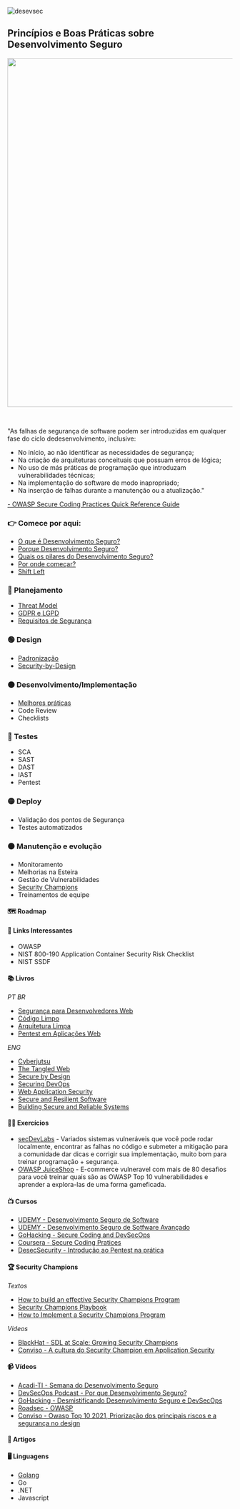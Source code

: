 ![desevsec](https://user-images.githubusercontent.com/37185061/175793495-359760d6-6e65-4d74-a765-797030b4d36d.png)

## Princípios e Boas Práticas sobre Desenvolvimento Seguro

<p align="center">  
<img src="https://res.cloudinary.com/hy4kyit2a/f_auto,fl_lossy,q_70/learn/modules/application-security-planning/protect-applications-with-a-secure-development-lifecycle/images/e5e5b7bb90e48733c284c5055cf9bf39_ck-4-iu-960-a-000-j-12-b-14-dzue-69-x.png" width="782"/>

</p>

<br />

 "As   falhas   de   segurança   de   software   podem   ser   introduzidas   em   qualquer   fase   do   ciclo   dedesenvolvimento, inclusive:
 
- No início, ao não identificar as necessidades de segurança;
- Na criação de arquiteturas conceituais que possuam erros de lógica;
- No uso de más práticas de programação que introduzam vulnerabilidades técnicas;
- Na implementação do software de modo inapropriado;
- Na inserção de falhas durante a manutenção ou a atualização."
  
[- OWASP Secure Coding Practices  Quick Reference Guide](https://owasp.org/www-project-secure-coding-practices-quick-reference-guide/migrated_content)
<br />

### :point_right:	Comece por aqui: 

- [O que é Desenvolvimento Seguro?](https://github.com/wh0isdxk/DesenvolvimentoSeguro/blob/main/Conceitos/Fundamentos.md#o-que-%C3%A9-desenvolvimento-seguro)
- [Porque Desenvolvimento Seguro?](https://github.com/wh0isdxk/DesenvolvimentoSeguro/blob/main/Conceitos/Fundamentos.md#porque-desenvolvimento-seguro)
- [Quais os pilares do Desenvolvimento Seguro?](https://github.com/wh0isdxk/DesenvolvimentoSeguro/blob/main/Conceitos/Fundamentos.md#quais-os-pilares-do-desenvolvimento-seguro)
- [Por onde começar?](https://github.com/wh0isdxk/DesenvolvimentoSeguro/blob/main/Conceitos/Fundamentos.md#por-onde-come%C3%A7ar)
- [Shift Left](https://github.com/wh0isdxk/DesenvolvimentoSeguro/blob/main/Conceitos/Fundamentos.md#shift-left)


### :large_blue_circle:  Planejamento

- [Threat Model](https://github.com/wh0isdxk/DesenvolvimentoSeguro/blob/main/1-Planejamento.md#threat-model)
- [GDPR e LGPD](https://github.com/wh0isdxk/DesenvolvimentoSeguro/blob/main/1-Planejamento.md#gdpr-e-lgpd)
- [Requisitos de Segurança](https://github.com/wh0isdxk/DesenvolvimentoSeguro/blob/main/1-Planejamento.md#requisitos-de-seguran%C3%A7a)
 
### :green_circle:  Design

- [Padronização](https://github.com/wh0isdxk/DesenvolvimentoSeguro/blob/main/1-Planejamento.md#padroniza%C3%A7%C3%A3o)
- [Security-by-Design](https://github.com/wh0isdxk/Security-by-Design)
   
### :orange_circle: Desenvolvimento/Implementação

- [Melhores práticas](https://github.com/wh0isdxk/DesenvolvimentoSeguro/blob/main/3-Desenvolvimento.md#desenvolvimento)
- Code Review 
- Checklists 
  
### :red_circle:  Testes

- SCA
- SAST
- DAST
- IAST
- Pentest 
  
### :yellow_circle:  Deploy

- Validação dos pontos de Segurança 
- Testes automatizados
  
### :black_circle:  Manutenção e evolução

- Monitoramento 
- Melhorias na Esteira 
- Gestão de Vulnerabilidades 
- [Security Champions](https://github.com/wh0isdxk/DesenvolvimentoSeguro/blob/main/SecurityChampions.md#security-champions)
- Treinamentos de equipe 

#### :world_map:	 Roadmap 

#### :link:	Links Interessantes 
- OWASP
- NIST 800-190 Application Container Security Risk Checklist
- NIST SSDF

#### :books:	Livros 
*PT BR*
- [Segurança para Desenvolvedores Web](https://www.amazon.com.br/Seguran%C3%A7a-Para-Desenvolvedores-Web-JavaScript/dp/8575224840/ref=sr_1_21?keywords=web+security&qid=1636284781&sprefix=web+se%2Caps%2C208&sr=8-21&ufe=app_do%3Aamzn1.fos.6d798eae-cadf-45de-946a-f477d47705b9)
- [Código Limpo](https://www.amazon.com.br/C%C3%B3digo-limpo-Robert-C-Martin/dp/8576082675/ref=sr_1_1?__mk_pt_BR=%C3%85M%C3%85%C5%BD%C3%95%C3%91&crid=1ETDZUTWLKJX7&keywords=codigo+limpo&qid=1636284943&sprefix=codigo+limpo+%2Caps%2C193&sr=8-1&ufe=app_do%3Aamzn1.fos.6d798eae-cadf-45de-946a-f477d47705b9)
- [Arquitetura Limpa](https://www.amazon.com.br/Arquitetura-Limpa-Artes%C3%A3o-Estrutura-Software/dp/8550804606/ref=sr_1_2?__mk_pt_BR=%C3%85M%C3%85%C5%BD%C3%95%C3%91&crid=1ETDZUTWLKJX7&keywords=codigo+limpo&qid=1636284980&sprefix=codigo+limpo+%2Caps%2C193&sr=8-2&ufe=app_do%3Aamzn1.fos.6d798eae-cadf-45de-946a-f477d47705b9)
- [Pentest em Aplicações Web](https://novatec.com.br/livros/pentest-em-aplicacoes-web/)

*ENG*
- [Cyberjutsu](https://www.amazon.com.br/Cyberjutsu-Cybersecurity-Modern-Ben-McCarty/dp/1718500548/ref=sr_1_32?__mk_pt_BR=%C3%85M%C3%85%C5%BD%C3%95%C3%91&crid=1ZEPHUNAH4N34&keywords=no+press+starch&qid=1636285019&sprefix=no+press+starch%2Caps%2C193&sr=8-32&ufe=app_do%3Aamzn1.fos.6a09f7ec-d911-4889-ad70-de8dd83c8a74)
- [The Tangled Web](https://www.amazon.com.br/Tangled-Web-Securing-Modern-Applications/dp/1593273886/ref=sr_1_17?keywords=web+security&qid=1636284781&sprefix=web+se%2Caps%2C208&sr=8-17&ufe=app_do%3Aamzn1.fos.4bddec23-2dcf-4403-8597-e1a02442043d)
- [Secure by Design](https://www.amazon.com.br/Secure-Design_p1-Dan-Bergh-Johnsson/dp/1617294357/ref=sr_1_3?keywords=secure+code&qid=1636284633&sprefix=secure+%2Caps%2C233&sr=8-3&ufe=app_do%3Aamzn1.fos.e05b01e0-91a7-477e-a514-15a32325a6d6)
- [Securing DevOps](https://www.amazon.com.br/Securing-DevOps-Safe-services-Julien-Vehent/dp/1617294136/ref=sr_1_32?keywords=secure+code&qid=1636284684&sprefix=secure+%2Caps%2C233&sr=8-32&ufe=app_do%3Aamzn1.fos.e05b01e0-91a7-477e-a514-15a32325a6d6)
- [Web Application Security](https://www.amazon.com.br/Web-Application-Security-Andrew-Hoffman/dp/1492053112/ref=sr_1_3?keywords=web+security&qid=1636284754&sprefix=web+se%2Caps%2C208&sr=8-3&ufe=app_do%3Aamzn1.fos.4bddec23-2dcf-4403-8597-e1a02442043d)
- [Secure and Resilient Software](https://www.amazon.com.br/Secure-Resilient-Software-Requirements-Testing/dp/0367382148/ref=sr_1_1?__mk_pt_BR=%C3%85M%C3%85%C5%BD%C3%95%C3%91&crid=14T7YC86JN6CC&keywords=Secure+and+Resilient+Software&qid=1636285468&sprefix=secure+and+resilient+software+%2Caps%2C382&sr=8-1&ufe=app_do%3Aamzn1.fos.25548f35-0de7-44b3-b28e-0f56f3f96147)
- [Building Secure and Reliable Systems](https://www.amazon.com.br/s?k=no+press+starch&__mk_pt_BR=%C3%85M%C3%85%C5%BD%C3%95%C3%91&crid=1ZEPHUNAH4N34&sprefix=no+press+starch%2Caps%2C193&ref=nb_sb_noss)

#### :teacher:	Exercícios
- [secDevLabs](https://github.com/globocom/secDevLabs/) - Variados sistemas vulneráveis que você pode rodar localmente, encontrar as falhas no código e submeter a mitigação para a comunidade dar dicas e corrigir sua implementação, muito bom para treinar programação + segurança.
- [OWASP JuiceShop](https://owasp-juice.shop/) - E-commerce vulneravel com mais de 80 desafios para você treinar quais são as OWASP Top 10 vulnerabilidades e aprender a explora-las de uma forma gameficada.


#### :tv:	Cursos 
- [UDEMY - Desenvolvimento Seguro de Software](https://www.udemy.com/course/desenvolvimento-seguro-de-software/)
- [UDEMY - Desenvolvimento Seguro de Sotfware Avançado](https://www.udemy.com/course/desenvolvimento-seguro-de-software-avancado/)
- [GoHacking - Secure Coding and DevSecOps](https://gohacking.com.br/curso/gohacking-secure-coding-and-devsecops)
- [Coursera - Secure Coding Pratices](https://www.coursera.org/specializations/secure-coding-practices)
- [DesecSecurity - Introdução ao Pentest na prática](https://desecsecurity.com/curso/introducao-pentest)

#### :trophy:	Security Champions 
*Textos*
- [How to build an effective Security Champions Program](https://safecode.org/how-to-build-an-effective-security-champions-program/)
- [Security Champions Playbook](https://github.com/c0rdis/security-champions-playbook)
- [How to Implement a Security Champions Program](https://www.darkreading.com/careers-and-people/how-to-implement-a-security-champions-program)

*Videos*
- [BlackHat - SDL at Scale: Growing Security Champions](https://www.youtube.com/watch?v=gpGl3guuyDw)
- [Conviso - A cultura do Security Champion em Application Security](https://www.youtube.com/watch?v=-BRG-6eh2bE)

#### :video_camera:	Vídeos 
- [Acadi-TI - Semana do Desenvolvimento Seguro](https://www.youtube.com/watch?v=6Zm5_rcf6EQ)
- [DevSecOps Podcast - Por que Desenvolvimento Seguro?](https://www.youtube.com/watch?v=95K_fDDUSnc)
- [GoHacking - Desmistificando Desenvolvimento Seguro e DevSecOps](https://www.youtube.com/watch?v=oZc0SNpdOaI)
- [Roadsec - OWASP](https://www.youtube.com/watch?v=erwu5LsHJQc)
- [Conviso - Owasp Top 10 2021, Priorização dos principais riscos e a segurança no design](https://www.youtube.com/watch?v=A0K7f0jDphQ)

#### :page_with_curl:	Artigos 

#### :desktop_computer:	Linguagens 

- [Golang](https://github.com/wh0isdxk/DesenvolvimentoSeguro/blob/main/GolangSecurity.md)
- Go 
- .NET 
- Javascript
